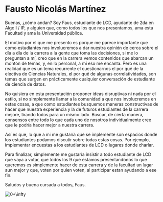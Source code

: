 # Fausto Nicolás Martínez

Buenas, ¿cómo andan? Soy Faus, estudiante de LCD, ayudante de 2da en Algo I / IP, y alguien que, como todos los que nos presentamos, ama esta Facultad y ama la Universidad pública.

El motivo por el que me presento es porque me parece importante que como estudiantes nos involucremos a dar nuestra opinión de cerca sobre el día a día de la carrera a la gente que toma las decisiones,
si me lo preguntan a mí, creo que en la carrera vemos contenidos que abarcan un montón de temas, y, en lo personal, a mí eso me encanta. Pero es una realidad que es un tema recurrente el cuestionarnos
el por qué de la electiva de Ciencias Naturales, el por qué de algunas correlatividades, son temas que surgen en prácticamente cualquier conversación de estudiante de ciencia de datos.

No quisiera en esta presentación proponer ideas disruptivas ni nada por el estilo, si no simplemente llamar a la comunidad a que nos involucremos en estas cosas, a que como estudiantes busquemos maneras
constructivas de hacer que nuestra experiencia y la de futuros estudiantes de la carrera mejore, tirando todos para un mismo lado. Buscar, de cierta manera, consensos entre todo lo que cada uno de nosotros
individualmente cree que le podría hacer mejor a nuestra carrera.

Así es que, lo que a mi me gustaría que se implemente son espacios donde los estudiantes podamos discutir sobre todas estas cosas. Por ejemplo, implementar encuestas a los estudiantes de LCD o lugares donde charlar.

Para finalizar, simplemente me gustaría insistir a todo estudiante de LCD que vaya a votar, que todos los 9 que estamos presentandonos lo que queremos es simplemente hacer de esta carrera y de la facultad un lugar aun mejor
y que, voten por quien voten, al participar estan ayudando a ese fin.

Saludos y buena cursada a todos,
Faus.

![0+\infty](https://www.zonanorteambiental.com.ar//wp-content/uploads/2021/10/edificio-uba-scaled.jpg)